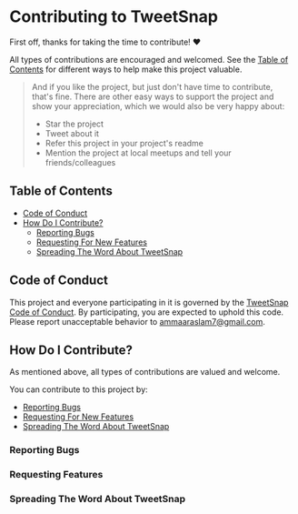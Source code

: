 # Contributing to TweetSnap

First off, thanks for taking the time to contribute! ❤️

All types of contributions are encouraged and welcomed. See the [Table of Contents](#table-of-contents) for different ways to help make this project valuable.

> And if you like the project, but just don't have time to contribute, that's fine. There are other easy ways to support the project and show your appreciation, which we would also be very happy about:
> - Star the project
> - Tweet about it
> - Refer this project in your project's readme
> - Mention the project at local meetups and tell your friends/colleagues

<!-- omit in toc -->
## Table of Contents

- [Code of Conduct](#code-of-conduct)
- [How Do I Contribute?](#how-do-i-contribute)
  - [Reporting Bugs](https://github.com/ammaaraslam/tweetsnap/new/main#reporting-bugs)
  - [Requesting For New Features](https://github.com/ammaaraslam/tweetsnap/new/main#requesting-features)
  - [Spreading The Word About TweetSnap](https://github.com/ammaaraslam/tweetsnap/new/main#spreading-the-word-about-tweetsnap)


## Code of Conduct

This project and everyone participating in it is governed by the
[TweetSnap Code of Conduct](https://github.com/ammaaraslam/tweetsnap/blob/main/CODE_OF_CONDUCT.md).
By participating, you are expected to uphold this code. Please report unacceptable behavior
to ammaaraslam7@gmail.com.

## How Do I Contribute?
As mentioned above, all types of contributions are valued and welcome.

You can contribute to this project by:
- [Reporting Bugs](https://github.com/ammaaraslam/tweetsnap/new/main#reporting-bugs)
- [Requesting For New Features](https://github.com/ammaaraslam/tweetsnap/new/main#requesting-features)
- [Spreading The Word About TweetSnap](https://github.com/ammaaraslam/tweetsnap/new/main#spreading-the-word-about-tweetsnap)

### Reporting Bugs


### Requesting Features


### Spreading The Word About TweetSnap
